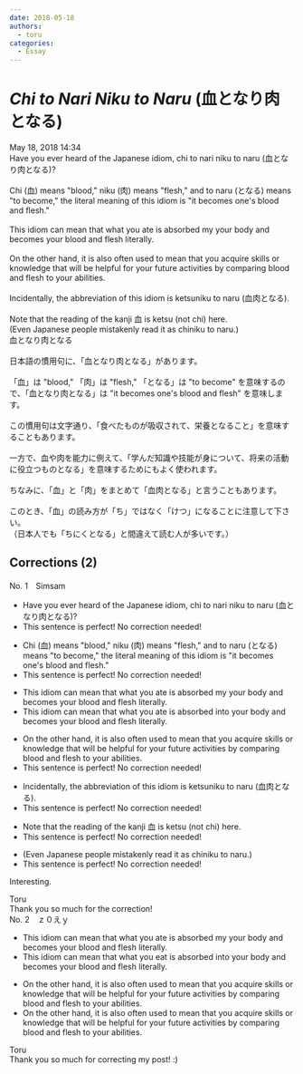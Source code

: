```yaml
---
date: 2018-05-18
authors:
  - toru
categories:
  - Essay
---
```


<h1 id="subject_show"><strong><em>Chi to Nari Niku to Naru</strong></em> (血となり肉となる)</h1>
<div class="date">May 18, 2018 14:34</div>
<div id="post"><div id="body_show_ori">
Have you ever heard of the Japanese idiom, chi to nari niku to naru (血となり肉となる)?<br/><br/>Chi (血) means "blood," niku (肉) means "flesh," and to naru (となる) means "to become," the literal meaning of this idiom is "it becomes one's blood and flesh."<br/><br/>This idiom can mean that what you ate is absorbed my your body and becomes your blood and flesh literally.<br/><br/>On the other hand, it is also often used to mean that you acquire skills or knowledge that will be helpful for your future activities by comparing blood and flesh to your abilities.<br/><br/>Incidentally, the abbreviation of this idiom is ketsuniku to naru (血肉となる).<br/><br/>Note that the reading of the kanji 血 is ketsu (not chi) here.<br/>(Even Japanese people mistakenly read it as chiniku to naru.)
</div></div>

<!-- more -->

<div id="post_ja"><div id="body_show_mo">
血となり肉となる<br/><br/>日本語の慣用句に、「血となり肉となる」があります。<br/><br/>「血」は "blood," 「肉」は "flesh," 「となる」は "to become" を意味するので、「血となり肉となる」は "it becomes one's blood and flesh" を意味します。<br/><br/>この慣用句は文字通り、「食べたものが吸収されて、栄養となること」を意味することもあります。<br/><br/>一方で、血や肉を能力に例えて、「学んだ知識や技能が身について、将来の活動に役立つものとなる」を意味するためにもよく使われます。<br/><br/>ちなみに、「血」と「肉」をまとめて「血肉となる」と言うこともあります。<br/><br/>このとき、「血」の読み方が「ち」ではなく「けつ」になることに注意して下さい。<br/>（日本人でも「ちにくとなる」と間違えて読む人が多いです。）
</div></div>

## Corrections (2)
<div id="block"><div class="first_name"> No. 1　<span class="just_name">Simsam</span></div><div id="block2">
<ul class="correction_field">
<li class="incorrect">Have you ever heard of the Japanese idiom, chi to nari niku to naru (血となり肉となる)?</li>
<li class="corrected perfect">This sentence is perfect! No correction needed!</li>
</ul>
<ul class="correction_field">
<li class="incorrect">Chi (血) means "blood," niku (肉) means "flesh," and to naru (となる) means "to become," the literal meaning of this idiom is "it becomes one's blood and flesh."</li>
<li class="corrected perfect">This sentence is perfect! No correction needed!</li>
</ul>
<ul class="correction_field">
<li class="incorrect">This idiom can mean that what you ate is absorbed my your body and becomes your blood and flesh literally.</li>
<li class="corrected correct">
This idiom can mean that what you ate is absorbed <span class="f_bold">into</span> your body and becomes your blood and flesh literally.
</li>
</ul>
<ul class="correction_field">
<li class="incorrect">On the other hand, it is also often used to mean that you acquire skills or knowledge that will be helpful for your future activities by comparing blood and flesh to your abilities.</li>
<li class="corrected perfect">This sentence is perfect! No correction needed!</li>
</ul>
<ul class="correction_field">
<li class="incorrect">Incidentally, the abbreviation of this idiom is ketsuniku to naru (血肉となる).</li>
<li class="corrected perfect">This sentence is perfect! No correction needed!</li>
</ul>
<ul class="correction_field">
<li class="incorrect">Note that the reading of the kanji 血 is ketsu (not chi) here.</li>
<li class="corrected perfect">This sentence is perfect! No correction needed!</li>
</ul>
<ul class="correction_field">
<li class="incorrect">(Even Japanese people mistakenly read it as chiniku to naru.)</li>
<li class="corrected perfect">This sentence is perfect! No correction needed!</li>
</ul>
<p class="comment_small">
 Interesting.
</p>

</div><div class="name"><span class="just_name">Toru</span><br>
Thank you so much for the correction!
</div>
</div>
<div id="block"><div class="first_name"> No. 2　<span class="just_name">ｚ０えｙ</span></div><div id="block2">
<ul class="correction_field">
<li class="incorrect">This idiom can mean that what you ate is absorbed my your body and becomes your blood and flesh literally.</li>
<li class="corrected correct">
This idiom can mean that what you <span class="f_red">eat </span>is absorbed<span class="f_red"> into</span> your body and becomes your blood and flesh literally.
</li>
</ul>
<ul class="correction_field">
<li class="incorrect">On the other hand, it is also often used to mean that you acquire skills or knowledge that will be helpful for your future activities by comparing blood and flesh to your abilities.</li>
<li class="corrected correct">
On the other hand, it is also often used to mean that you acquire skills or knowledge that will be helpful for your future activities by comparing blood and flesh to your abilities.
</li>
</ul>
</div><div class="name"><span class="just_name">Toru</span><br>
Thank you so much for correcting my post! :)
</div>
</div>
